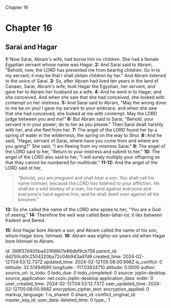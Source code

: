 Chapter 16

# Chapter 16

## Sarai and Hagar

**1:** Now Sarai, Abram's wife, had borne him no children. She had a female Egyptian servant whose name was Hagar.
**2:** And Sarai said to Abram, "Behold, now, the LORD has prevented me from bearing children. Go in to my servant; it may be that I shall obtain children by her." And Abram listened to the voice of Sarai.
**3:** So, after Abram had lived ten years in the land of Canaan, Sarai, Abram's wife, took Hagar the Egyptian, her servant, and gave her to Abram her husband as a wife.
**4:** And he went in to Hagar, and she conceived. And when she saw that she had conceived, she looked with contempt on her mistress.
**5:** And Sarai said to Abram, "May the wrong done to me be on you! I gave my servant to your embrace, and when she saw that she had conceived, she looked at me with contempt. May the LORD judge between you and me!"
**6:** But Abram said to Sarai, "Behold, your servant is in your power; do to her as you please." Then Sarai dealt harshly with her, and she fled from her.
**7:** The angel of the LORD found her by a spring of water in the wilderness, the spring on the way to Shur.
**8:** And he said, "Hagar, servant of Sarai, where have you come from and where are you going?" She said, "I am fleeing from my mistress Sarai." 
**9:** The angel of the LORD said to her, "Return to your mistress and submit to her."
**10:** The angel of the LORD also said to her, "I will surely multiply your offspring so that they cannot be numbered for multitude."
**11-12:** And the angel of the LORD said ot her,
> "Behold, you are pregnant
> and shall bear a son.
> You shall call his name Ishmael, because the LORD has listened to your affliction.
> He shall be a wild donkey of a man,
> his hand against everyone
> and everyone's hand against him,
> and he shall dwell over against all his kinsmen."

**13:** So she called the name of the LORD who spoke to her, "You are a God of seeing,"
**14:** Therefore the well was called Beer-lahai-roi; it lies between Kadesh and Bered.

**15:** And Hagar bore Abram a son, and Abram called the name of his son, whom Hagar bore, Ishmael.
**16:** Abram was eighty-six years old when Hagar bore Ishmael to Abram.


id: 388f37d405ba43169807e86dbf9cb758
parent_id: dd250cd0c2504220ba72c04b943ad7d6
created_time: 2024-02-12T04:53:12.737Z
updated_time: 2024-02-12T05:08:00.998Z
is_conflict: 0
latitude: 32.51494690
longitude: -117.03824710
altitude: 0.0000
author: 
source_url: 
is_todo: 0
todo_due: 0
todo_completed: 0
source: joplin-desktop
source_application: net.cozic.joplin-desktop
application_data: 
order: 0
user_created_time: 2024-02-12T04:53:12.737Z
user_updated_time: 2024-02-12T05:08:00.998Z
encryption_cipher_text: 
encryption_applied: 0
markup_language: 1
is_shared: 0
share_id: 
conflict_original_id: 
master_key_id: 
user_data: 
deleted_time: 0
type_: 1